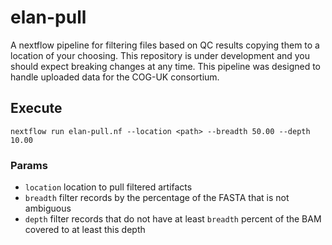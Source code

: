 # elan-pull
A nextflow pipeline for filtering files based on QC results copying them to a location of your choosing.
This repository is under development and you should expect breaking changes at any time.
This pipeline was designed to handle uploaded data for the COG-UK consortium.

## Execute

```
nextflow run elan-pull.nf --location <path> --breadth 50.00 --depth 10.00
```

### Params

* `location` location to pull filtered artifacts
* `breadth` filter records by the percentage of the FASTA that is not ambiguous
* `depth` filter records that do not have at least `breadth` percent of the BAM covered to at least this depth

